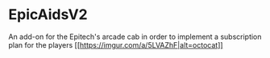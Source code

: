 # EpicAidsV2


An add-on for the Epitech's arcade cab in order to implement a subscription plan for the players
[[https://imgur.com/a/5LVAZhF|alt=octocat]]
